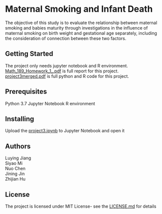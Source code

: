 # Maternal Smoking and Infant Death
The objective of this study is to evaluate the relationship between maternal smoking and
babies maturity through investigations in the influence of maternal smoking on birth weight and
gestational age separately, including the consideration of connection between these two factors.

## Getting Started
The project only needs jupyter notebook and R environment. 
[Math_189_Homework_1_.pdf](Math_189_Homework_1_.pdf) is full report for this project.  
[project3merged.pdf](project3merged.pdf) is full python and R code for this project.

## Prerequisites
Python 3.7
Jupyter Notebook
R environment

## Installing
Upload the [project3.ipynb](project3.ipynb) to Jupyter Notebook and open it

## Authors
Luying Jiang  
Siyao Mi  
Nuo Chen   
Jining Jin  
Zhijian Hu

## License
The project is licensed under MIT License- see the [LICENSE.md](LICENSE.md) for details

